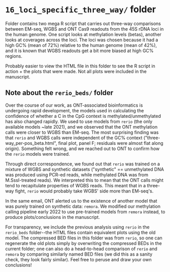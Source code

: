 # `16_loci_specific_three_way/` folder #

Folder contains two mega R script that carries out three-way comparisons between EM-seq, WGBS and ONT Cas9 readouts from the 45S rDNA loci in the human genome. One script looks at methylation levels (betas), another looks at coverages across the loci. The loci was chosen because it had a high GC% (mean of 72%) relative to the human genome (mean of 42%), and it is known that WGBS readouts get a bit more biased at high GC% regions.

Probably easier to view the HTML file in this folder to see the R script in action + the plots that were made. Not all plots were included in the manuscript.

## Note about the `rerio_beds/` folder ##

Over the course of our work, as ONT-associated bioinformatics is undergoing rapid development, the models used in calculating the confidence of whether a C in the CpG context is methylated/unmethylated has also changed rapidly. We used to use models from `rerio` (the only available models ~late 2021), and we observed that the ONT methylation calls were closer to WGBS than EM-seq. The most surprising finding was that `rerio` and WGBS calls were independent of the GC% context ("three-way_per-pos_beta.html", final plot, panel F; residuals were almost flat along origin). Something felt wrong, and we reached out to ONT to confirm how the `rerio` models were trained.

Through direct correspondence, we found out that `rerio` was trained on a mixture of WGBS and synthetic datasets ("synthetic" == unmethylated DNA was produced using PCR-ed reads, while methylated DNA was from M.SssI-treated reads). We interpreted this to mean that the ONT calls might tend to recapitulate properties of WGBS reads. This meant that in a three-way fight, `rerio` would probably take WGBS' side more than EM-seq's.

In the same email, ONT alerted us to the existence of another model that was purely trained on synthetic data: `remora`. We modified our methylation calling pipeline early 2022 to use pre-trained models from `remora` instead, to produce plots/conclusions in the manuscript.

For transparency, we include the previous analysis using `rerio` in the `rerio_beds` folder--the HTML files contain equivalent plots using the old model. The compressed BED files in this folder was from `rerio`, so one can regenerate the old plots simply by overwriting the compressed BEDs in the current folder; one can also do a head-to-head comparison of `rerio` and `remora` by comparing similarly named BED files (we did this as a sanity check, they look fairly similar). Feel free to peruse and draw your own conclusions!
